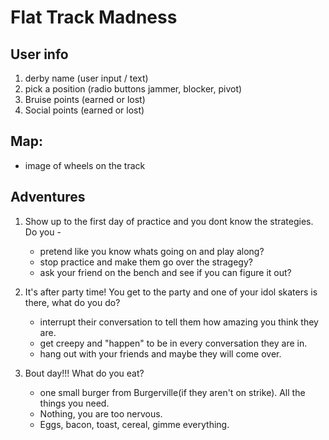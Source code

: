 # Flat Track Madness

## User info

1. derby name (user input / text)
2. pick a position (radio buttons jammer, blocker, pivot)
3. Bruise points (earned or lost)
4. Social points (earned or lost)

## Map:
 * image of wheels on the track

## Adventures

1. Show up to the first day of practice and you dont know the strategies. Do you - 
    * pretend like you know whats going on and play along?
    * stop practice and make them go over the stragegy?
    * ask your friend on the bench and see if you can figure it out?

2. It's after party time! You get to the party and one of your idol skaters is there, what do you do?
    * interrupt their conversation to tell them how amazing you think they are.
    * get creepy and "happen" to be in every conversation they are in.
    * hang out with your friends and maybe they will come over.

3. Bout day!!! What do you eat?
    * one small burger from Burgerville(if they aren't on strike). All the things you need.
    * Nothing, you are too nervous.
    * Eggs, bacon, toast, cereal, gimme everything.

